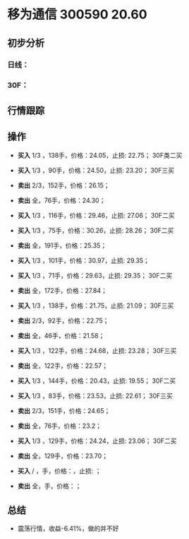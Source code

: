 # 移为通信 300590 20.60
## 初步分析
### 日线：
  
### 30F：
  
## 行情跟踪
  
## 操作
  - **买入** 1/3 ，138手，价格：24.05，止损: 22.75； 30F类二买
  - **买入** 1/3 ，90手，价格：24.50，止损: 23.20； 30F三买
  - **卖出** 2/3，152手，价格：26.15；
  - **卖出** 全，76手，价格：24.30；

  - **买入** 1/3 ，116手，价格：29.46，止损: 27.06； 30F二买
  - **买入** 1/3 ，75手，价格：30.26，止损: 28.26； 30F二买
  - **卖出** 全，191手，价格：25.35；

  - **买入** 1/3 ，101手，价格：30.97，止损: 29.35； 
  - **买入** 1/3 ，71手，价格：29.63，止损: 29.35； 30F二买
  - **卖出** 全，172手，价格：27.84；

  - **买入** 1/3 ，138手，价格：21.75，止损: 21.09； 30F三买
  - **卖出** 2/3，92手，价格：22.75；
  - **卖出** 全，46手，价格：21.58；

  - **买入** 1/3 ，122手，价格：24.68，止损: 23.28； 30F三买
  - **卖出** 全，122手，价格：22.57；

  - **买入** 1/3 ，144手，价格：20.43，止损: 19.55； 30F二买
  - **买入** 1/3 ，83手，价格：23.53，止损: 22.61； 30F三买
  - **卖出** 2/3，151手，价格：24.65；
  - **卖出** 全，76手，价格：23.2；

  - **买入** 1/3 ，129手，价格：24.24，止损: 23.06； 30F二买
  - **卖出** 全，129手，价格：23.70；

  - **买入** / ，手，价格：，止损: ； 
  - **卖出** 全，手，价格：；

## 总结
  - 震荡行情，收益-6.41%，做的并不好